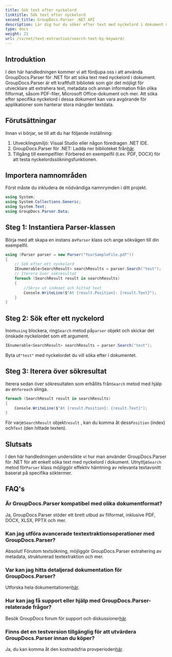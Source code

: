 ```yaml
---
title: Sök text efter nyckelord
linktitle: Sök text efter nyckelord
second_title: GroupDocs.Parser .NET API
description: Lär dig hur du söker efter text med nyckelord i dokument med GroupDocs.Parser för .NET. Extrahera effektivt relevant innehåll med lätthet.
type: docs
weight: 21
url: /sv/net/text-extraction/search-text-by-keyword/
---
```

## Introduktion
I den här handledningen kommer vi att fördjupa oss i att använda GroupDocs.Parser för .NET för att söka text med nyckelord i dokument. GroupDocs.Parser är ett kraftfullt bibliotek som gör det möjligt för utvecklare att extrahera text, metadata och annan information från olika filformat, såsom PDF-filer, Microsoft Office-dokument och mer. Att söka efter specifika nyckelord i dessa dokument kan vara avgörande för applikationer som hanterar stora mängder textdata.
## Förutsättningar
Innan vi börjar, se till att du har följande inställning:
1. Utvecklingsmiljö: Visual Studio eller någon föredragen .NET IDE.
2.  GroupDocs.Parser för .NET: Ladda ner biblioteket från[här](https://releases.groupdocs.com/parser/net/).
3. Tillgång till exempelfiler: Förbered en exempelfil (t.ex. PDF, DOCX) för att testa nyckelordssökningsfunktionen.

## Importera namnområden
Först måste du inkludera de nödvändiga namnrymden i ditt projekt.
```csharp
using System;
using System.Collections.Generic;
using System.Text;
using GroupDocs.Parser.Data;
```
## Steg 1: Instantiera Parser-klassen
 Börja med att skapa en instans av`Parser` klass och ange sökvägen till din exempelfil.
```csharp
using (Parser parser = new Parser("YourSampleFile.pdf"))
{
    // Sök efter ett nyckelord
    IEnumerable<SearchResult> searchResults = parser.Search("test");
    // Iterera över sökresultat
    foreach (SearchResult result in searchResults)
    {
        //Skriv ut indexet och hittad text
        Console.WriteLine($"At {result.Position}: {result.Text}");
    }
}
```
## Steg 2: Sök efter ett nyckelord
 Inom`using` blockera, ring`Search` metod på`parser` objekt och skickar det önskade nyckelordet som ett argument.
```csharp
IEnumerable<SearchResult> searchResults = parser.Search("test");
```
 Byta ut`"test"` med nyckelordet du vill söka efter i dokumentet.
## Steg 3: Iterera över sökresultat
 Iterera sedan över sökresultaten som erhållits från`Search` metod med hjälp av en`foreach` slinga.
```csharp
foreach (SearchResult result in searchResults)
{
    Console.WriteLine($"At {result.Position}: {result.Text}");
}
```
 För varje`SearchResult` objekt`result` , kan du komma åt dess`Position` (index) och`Text` (den hittade texten).

## Slutsats
 I den här handledningen undersökte vi hur man använder GroupDocs.Parser för .NET för att enkelt söka text med nyckelord i dokument. Utnyttja`Search` metod för`Parser` klass möjliggör effektiv hämtning av relevanta textavsnitt baserat på specifika söktermer.

## FAQ's
### Är GroupDocs.Parser kompatibel med olika dokumentformat?
Ja, GroupDocs.Parser stöder ett brett utbud av filformat, inklusive PDF, DOCX, XLSX, PPTX och mer.
### Kan jag utföra avancerade textextraktionsoperationer med GroupDocs.Parser?
Absolut! Förutom textsökning, möjliggör GroupDocs.Parser extrahering av metadata, strukturerad textextraktion och mer.
### Var kan jag hitta detaljerad dokumentation för GroupDocs.Parser?
Utforska hela dokumentationen[här](https://reference.groupdocs.com/parser/net/).
### Hur kan jag få support eller hjälp med GroupDocs.Parser-relaterade frågor?
 Besök GroupDocs forum för support och diskussioner[här](https://forum.groupdocs.com/c/parser/17).
### Finns det en testversion tillgänglig för att utvärdera GroupDocs.Parser innan du köper?
 Ja, du kan komma åt den kostnadsfria provperioden[här](https://releases.groupdocs.com/).